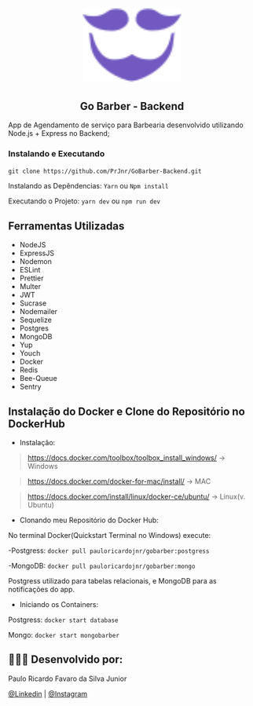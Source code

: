 <h1 align="center">
    <img alt="Go Barber Frontend" src="img/logo.svg" width="200px" />
</h1>

<h2 align="center" >
    Go Barber - Backend

</h2>
App de Agendamento de serviço para Barbearia desenvolvido utilizando Node.js + Express no Backend;

### Instalando e Executando
`git clone https://github.com/PrJnr/GoBarber-Backend.git`

Instalando as Depêndencias:
`Yarn` ou `Npm install`

Executando o Projeto:
`yarn dev` ou `npm run dev`

## Ferramentas Utilizadas

* NodeJS
* ExpressJS
* Nodemon
* ESLint
* Prettier
* Multer
* JWT
* Sucrase
* Nodemailer
* Sequelize
* Postgres
* MongoDB
* Yup
* Youch
* Docker
* Redis
* Bee-Queue
* Sentry

## Instalação do Docker e Clone do Repositório no DockerHub

* Instalação:
> https://docs.docker.com/toolbox/toolbox_install_windows/ -> Windows

> https://docs.docker.com/docker-for-mac/install/ -> MAC

> https://docs.docker.com/install/linux/docker-ce/ubuntu/ -> Linux(v. Ubuntu)

* Clonando meu Repositório do Docker Hub:

No terminal Docker(Quickstart Terminal no Windows) execute:

-Postgress:
`docker pull pauloricardojnr/gobarber:postgress `

-MongoDB:
 `docker pull pauloricardojnr/gobarber:mongo `

 Postgress utilizado para tabelas relacionais, e MongoDB para as notificações do app.


* Iniciando os Containers:

Postgress:
`docker start database`

Mongo:
`docker start mongobarber`




## 👨🏼‍🚀 Desenvolvido por:

Paulo Ricardo Favaro da Silva Junior

 [@Linkedin](https://www.linkedin.com/in/paulo-ricardo-favaro-da-silva-junior-79092ab8/) | [@Instagram](https://www.instagram.com/prjr_dexter/)
